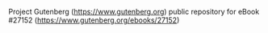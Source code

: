 Project Gutenberg (https://www.gutenberg.org) public repository for eBook #27152 (https://www.gutenberg.org/ebooks/27152)

